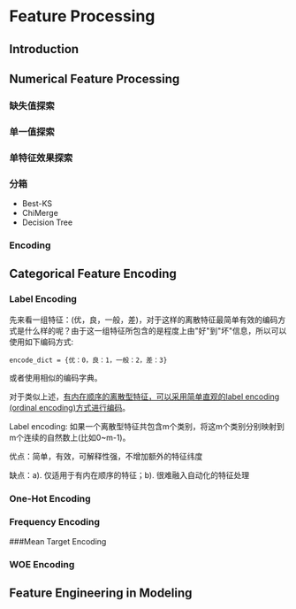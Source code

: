 # Feature Processing

## Introduction

## Numerical Feature Processing

### 缺失值探索

### 单一值探索

### 单特征效果探索

### 分箱

- Best-KS
- ChiMerge
- Decision Tree

### Encoding





## Categorical Feature Encoding

### Label Encoding 

先来看一组特征：(优，良，一般，差)，对于这样的离散特征最简单有效的编码方式是什么样的呢？由于这一组特征所包含的是程度上由"好"到"坏"信息，所以可以使用如下编码方式:

```
encode_dict = {优：0，良：1，一般：2，差：3}
```

或者使用相似的编码字典。

对于类似上述，<u>有内在顺序的离散型特征，可以采用简单直观的label encoding (ordinal encoding)方式进行编码</u>。

Label encoding: 如果一个离散型特征共包含m个类别，将这m个类别分别映射到m个连续的自然数上(比如0~m-1)。

优点：简单，有效，可解释性强，不增加额外的特征纬度

缺点：a). 仅适用于有内在顺序的特征；b). 很难融入自动化的特征处理

### One-Hot Encoding



### Frequency Encoding



###Mean Target Encoding



### WOE Encoding



## Feature Engineering in Modeling



